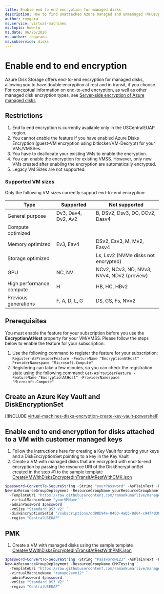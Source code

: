 ```yaml
---
title: Enable end to end encryption for managed disks
description: How to find unattached Azure managed and unmanaged (VHDs/page blobs) disks by using the Azure portal.
author: roygara
ms.service: virtual-machines
ms.topic: how-to
ms.date: 06/26/2020
ms.author: rogarana
ms.subservice: disks
---
```


# Enable end to end encryption

Azure Disk Storage offers end-to-end encryption for managed disks, allowing you to have double encryption at rest and in transit, if you choose. For conceptual information on end-to-end encryption, as well as other managed disk encryption types, see [Server-side encryption of Azure managed disks](disk-encryption.md)

## Restrictions

1.	End to end encryption is currently available only in the USCentralEUAP region.
1.	You cannot enable the feature if you have enabled Azure Disks Encryption (guest-VM encryption using bitlocker/VM-Decrypt) for your VMs/VMSSes.
1.	You have to deallocate your existing VMs to enable the encryption.
1.	You can enable the encryption for existing VMSS. However, only new VMs created after enabling the encryption are automatically encrypted.
1.	Legacy VM Sizes are not supported.

### Supported VM sizes

Only the following VM sizes currently support end-to-end encryption:

|Type  |Supported  |Not supported  |
|---------|---------|---------|
|General purpose     | Dv3, Dav4, Dv2, Av2        | B, DSv2, Dsv3, DC, DCv2, Dasv4        |
|Compute optimized     |         |         |
|Memory optimized     | Ev3, Eav4        | DSv2, Esv3, M, Mv2, Easv4        |
|Storage optimized     |         | Ls, Lsv2 (NVMe disks not encrypted)        |
|GPU     | NC, NV        | NCv2, NCv3, ND, NVv3, NVv4, NDv2 (preview)        |
|High performance compute     | H        | HB, HC, HBv2        |
|Previous generations     | F, A, D, L, G        | DS, GS, Fs, NVv2        |

## Prerequisites

You must enable the feature for your subscription before you use the **EncryptionAtHost** property for your VM/VMSS. Please follow the steps below to enable the feature for your subscription:

1.	Use the following command to register the feature for your subscription:
 `Register-AzProviderFeature -FeatureName "EncryptionAtHost" -ProviderNamespace "Microsoft.Compute"` 
1.	Registering can take a few minutes, so you can check the registration state using the following command:
 `Get-AzProviderFeature -FeatureName "EncryptionAtHost" -ProviderNamespace "Microsoft.Compute"  `

## Create an Azure Key Vault and DiskEncryptionSet

[!INCLUDE [virtual-machines-disks-encryption-create-key-vault-powershell](../../includes/virtual-machines-disks-encryption-create-key-vault-powershell.md)]

## Enable end to end encryption for disks attached to a VM with customer managed keys

1.	Follow the instructions here for creating a Key Vault for storing your keys and a DiskEncryptionSet pointing to a key in the Key Vault
1.	Create a VM with managed disks that are encrypted with end-to-end encryption by passing the resource URI of the DiskEncryptionSet created in the step #1 to the sample template [CreateVMWithDisksEncryptedInTransitAtRestWithCMK.json](https://github.com/ramankumarlive/manageddisksendtoendencryptionpreview/blob/master/CreateVMWithDisksEncryptedInTransitAtRestWithCMK.json)

```PowerShell
$password=ConvertTo-SecureString -String "yourPassword" -AsPlainText -Force
New-AzResourceGroupDeployment -ResourceGroupName yourResourceGroupName `
  -TemplateUri "https://raw.githubusercontent.com/ramankumarlive/manageddisksendtoendencryptionpreview/master/CreateVMWithDisksEncryptedInTransitAtRestWithCMK.json" `
  -virtualMachineName "yourVMName" `
  -adminPassword $password `
  -vmSize "Standard_DS3_V2" `
  -diskEncryptionSetId "/subscriptions/dd80b94e-0463-4a65-8d04-c94f403879dc/resourceGroups/yourResourceGroupName/providers/Microsoft.Compute/diskEncryptionSets/yourDESName" `
  -region "CentralUSEUAP"
```

## PMK

1.	Create a VM with managed disks using the sample template [CreateVMWithDisksEncryptedInTransitAtRestWithPMK.json](https://github.com/ramankumarlive/manageddisksendtoendencryptionpreview/blob/master/CreateVMWithDisksEncryptedInTransitAtRestWithPMK.json)

```PowerShell
$password=ConvertTo-SecureString -String "Password@123" -AsPlainText -Force
New-AzResourceGroupDeployment -ResourceGroupName CMKTesting `
  -TemplateUri "https://raw.githubusercontent.com/ramankumarlive/manageddisksendtoendencryptionpreview/master/CreateVMWithDisksEncryptedInTransitAtRestWithPMK.json" `
  -virtualMachineName "ramane2evm12" `
  -adminPassword $password `
  -vmSize "Standard_DS3_V2" `
  -region "CentralUSEUAP"
```